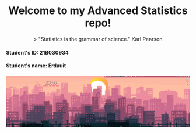 <div id = "header", align = "center">
  <h1> Welcome to my Advanced Statistics repo! </h1>
  > "Statistics is the grammar of science." Karl Pearson
</div>

  <h4>Student's ID: 21B030934</h4>
  <h4>Student's name: Erdauit</h4>
  



![Header](https://github.com/Erdauit/erdauit/blob/main/assets/gifs-aesthetic-wallpaper-para-desktop-e-mobile-14.gif)
